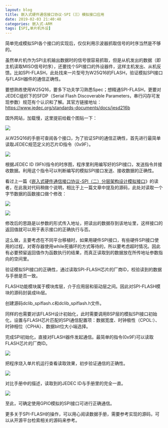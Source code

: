 ```yaml
---
layout: blog
title: 嵌入式硬件通信接口协议-SPI（三）模拟接口应用
date: 2019-02-03 21:40:48
categories: 嵌入式-ARM
tags: [SPI,单片机外设]
---
```


简单完成模拟SPI各个接口的实现后，仅仅利用示波器抓取信号的时序当然是不够的。

虽然单片机作为SPI主机输出数据时的信号很容易抓取，但是从机发出的数据（即主机读取MISO信号时序），还要找个SPI接口的外设器件，这样主机发出、从机反馈。比如SPI-FLASH，此处找来一片型号为W25Q16的FLASH，验证模拟SPI接口与FLASH器件的通信正确性。

要想熟练使用W25Q16，要多下功夫学习熟悉Spec；想精通SPI-FLASH，更要对JEDEC组织下的SFDP（Serial
Flash Discoverable
Parameters，串行闪存可发现参数）规范有个认识和了解。其官方链接地址：<https://www.jedec.org/standards-documents/docs/jesd216b>

国外网站，加载慢，这里提前给截个图贴一下：

![](/img/blog_pic/【硬件电路】嵌入式硬件通信接口协议-SPI（三）模拟接口应用/8fed9ee87eef6344990751e20bb37aeb.png)

从W25Q16的手册可查阅各个接口，为了验证SPI的通信正确性，首先进行最简单读取JEDEC规范定义的芯片ID指令（0x9F）。

![](/img/blog_pic/【硬件电路】嵌入式硬件通信接口协议-SPI（三）模拟接口应用/359115c4de921ab2b67339a940af6038.png)

根据JEDEC ID
(9Fh)指令的时序图，程序里利用编写好的SPI接口，发送指令并接收数据。利用这个指令可以判断编写的模拟SPI接口发送、接收数据的正确性。

看过上一篇《[嵌入式硬件通信接口协议-SPI（二）分层架构设计模拟接口](https://mp.weixin.qq.com/s/unh8SHE9wwGzFvwobIZjxA)》的读者，在此我对代码稍做个说明，相比于上一篇文章中提及的源码，此处对读取一个字节数据的函数接口做个修改：

![](/img/blog_pic/【硬件电路】嵌入式硬件通信接口协议-SPI（三）模拟接口应用/3e5a96e46532792e9e64961cabbd3036.png)

![](/img/blog_pic/【硬件电路】嵌入式硬件通信接口协议-SPI（三）模拟接口应用/6c94fdd192531b4d761c55fba0fdef7a.png)

修改后的思路是以参数的形式传入地址，把读出的数据存到该地址里，这样接口的返回值就可以用于表示接口的正确执行与否。

这么做，主要考虑在不同平台移植时，如果用硬件SPI接口，有些硬件SPI接口使用的过程，对寄存器使用while死循环的方式等待的，所以要考虑超时情况。因此有必要预留返回值作为函数执行的结果，而真正读取到的数据放在所传地址参数指向的空间里。

验证模拟SPI接口的正确性，通过读取SPI-FLASH芯片的厂商ID，校验读到的数据与手册是否一致。

FLASH功能模块属于模块库层，介于应用层和驱动层之间。因此对SPI-FLASH模块的源码封装成lib层。

创建源码dclib_spiflash.c和dclib_spiflash.h文件。

同样的也需要对该FLASH设计初始化，此时需要调用BSP层的模拟SPI接口初始化，设置与FLASH芯片匹配的SPI通信配置项：数据宽度、时钟极性（CPOL:）、时钟相位（CPHA）、数据bit位大小端选择。

完成SPI初始化，直接对FLASH器件发起通信。最简单的指令(0x9F)可以读取FLASH芯片的厂商ID。

![](/img/blog_pic/【硬件电路】嵌入式硬件通信接口协议-SPI（三）模拟接口应用/7647fa77ff567b1d043dc428cc02ffa3.png)

把程序烧入单片机运行查看读取效果，初步验证通信的正确性。

![](/img/blog_pic/【硬件电路】嵌入式硬件通信接口协议-SPI（三）模拟接口应用/24a7eccb13338d9435e295a0035c03a6.png)

对比手册中的描述，读取到的JEDEC ID与手册里的完全一直。

![](/img/blog_pic/【硬件电路】嵌入式硬件通信接口协议-SPI（三）模拟接口应用/dd5d2cc4a0b0e25a01993b8dc41eb543.png)

至此，可确定使用GPIO模拟的SPI接口可进行正确通信。

更多关于SPI-FLASH的操作，可以用心阅读数据手册，需要参考实现的源码，可以从开源平台检索相关的源码来参考。
